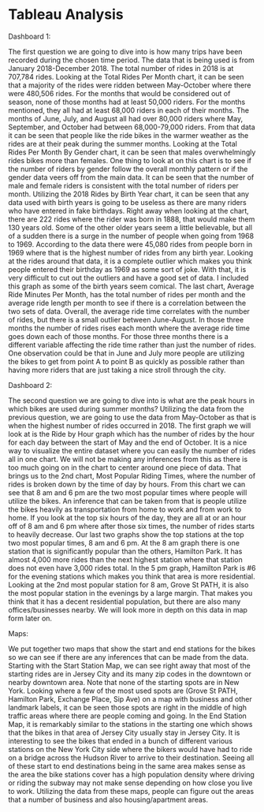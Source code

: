 # Tableau Analysis

Dashboard 1:

The first question we are going to dive into is how many trips have been recorded during the chosen time period. The data that is being used is from January 2018-December 2018. The total number of rides in 2018 is at 707,784 rides. Looking at the Total Rides Per Month chart, it can be seen that a majority of the rides were ridden between May-October where there were 480,506 rides. For the months that would be considered out of season, none of those months had at least 50,000 riders. For the months mentioned, they all had at least 68,000 riders in each of their months. The months of June, July, and August all had over 80,000 riders where May, September, and October had between 68,000-79,000 riders. From that data it can be seen that people like the ride bikes in the warmer weather as the rides are at their peak during the summer months. Looking at the Total Rides Per Month By Gender chart, it can be seen that males overwhelmingly rides bikes more than females. One thing to look at on this chart is to see if the number of riders by gender follow the overall monthly pattern or if the gender data veers off from the main data. It can be seen that the number of male and female riders is consistent with the total number of riders per month. Utilizing the 2018 Rides by Birth Year chart, it can be seen that any data used with birth years is going to be useless as there are many riders who have entered in fake birthdays. Right away when looking at the chart, there are 222 rides where the rider was born in 1888, that would make them 130 years old. Some of the other older years seem a little believable, but all of a sudden there is a surge in the number of people when going from 1968 to 1969. According to the data there were 45,080 rides from people born in 1969 where that is the highest number of rides from any birth year. Looking at the rides around that data, it is a complete outlier which makes you think people entered their birthday as 1969 as some sort of joke. With that, it is very difficult to cut out the outliers and have a good set of data. I included this graph as some of the birth years seem comical. The last chart, Average Ride Minutes Per Month, has the total number of rides per month and the average ride length per month to see if there is a correlation between the two sets of data. Overall, the average ride time correlates with the number of rides, but there is a small outlier between June-August. In those three months the number of rides rises each month where the average ride time goes down each of those months. For those three months there is a different variable affecting the ride time rather than just the number of rides. One observation could be that in June and July more people are utilizing the bikes to get from point A to point B as quickly as possible rather than having more riders that are just taking a nice stroll through the city.

Dashboard 2:

The second question we are going to dive into is what are the peak hours in which bikes are used during summer months? Utilizing the data from the previous question, we are going to use the data from May-October as that is when the highest number of rides occurred in 2018. The first graph we will look at is the Ride by Hour graph which has the number of rides by the hour for each day between the start of May and the end of October. It is a nice way to visualize the entire dataset where you can easily the number of rides all in one chart. We will not be making any inferences from this as there is too much going on in the chart to center around one piece of data. That brings us to the 2nd chart, Most Popular Riding Times, where the number of rides is broken down by the time of day by hours. From this chart we can see that 8 am and 6 pm are the two most popular times where people will utilize the bikes. An inference that can be taken from that is people utilize the bikes heavily as transportation from home to work and from work to home. If you look at the top six hours of the day, they are all at or an hour off of 8 am and 6 pm where after those six times, the number of rides starts to heavily decrease. Our last two graphs show the top stations at the top two most popular times, 8 am and 6 pm. At the 8 am graph there is one station that is significantly popular than the others, Hamilton Park. It has almost 4,000 more rides than the next highest station where that station does not even have 3,000 rides total. In the 5 pm graph, Hamilton Park is #6 for the evening stations which makes you think that area is more residential. Looking at the 2nd most popular station for 8 am, Grove St PATH, it is also the most popular station in the evenings by a large margin. That makes you think that it has a decent residential population, but there are also many offices/businesses nearby. We will look more in depth on this data in map form later on. 

Maps:

We put together two maps that show the start and end stations for the bikes so we can see if there are any inferences that can be made from the data. Starting with the Start Station Map, we can see right away that most of the starting rides are in Jersey City and its many zip codes in the downtown or nearby downtown area. Note that none of the starting spots are in New York. Looking where a few of the most used spots are (Grove St PATH, Hamilton Park, Exchange Place, Sip Ave) on a map with business and other landmark labels, it can be seen those spots are right in the middle of high traffic areas where there are people coming and going. In the End Station Map, it is remarkably similar to the stations in the starting one which shows that the bikes in that area of Jersey City usually stay in Jersey City. It is interesting to see the bikes that ended in a bunch of different various stations on the New York City side where the bikers would have had to ride on a bridge across the Hudson River to arrive to their destination. Seeing all of these start to end destinations being in the same area makes sense as the area the bike stations cover has a high population density where driving or riding the subway may not make sense depending on how close you live to work. Utilizing the data from these maps, people can figure out the areas that a number of business and also housing/apartment areas. 
